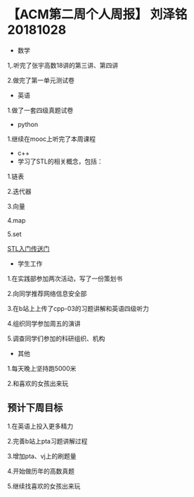 # 【ACM第二周个人周报】 刘泽铭 20181028
* 数学

1,.听完了张宇高数18讲的第三讲、第四讲

2.做完了第一单元测试卷
* 英语

1.做了一套四级真题试卷
* python

1.继续在mooc上听完了本周课程
* c++
* 学习了STL的相关概念，包括：

1.链表

2.迭代器

3.向量

4.map

5.set

[STL入门传送门](https://www.cnblogs.com/skyfsm/p/6934246.html)
* 学生工作

1.在实践部参加两次活动，写了一份策划书

2.向同学推荐网络信息安全部

3.在b站上上传了cpp-03的习题讲解和英语四级听力

4.组织同学参加周五的演讲

5.调查同学们参加的科研组织、机构
* 其他

1.每天晚上坚持跑5000米

2.和喜欢的女孩出来玩
## 预计下周目标

1.在英语上投入更多精力

2.完善b站上pta习题讲解过程

3.增加pta、vj上的刷题量

4.开始做历年的高数真题

5.继续找喜欢的女孩出来玩

